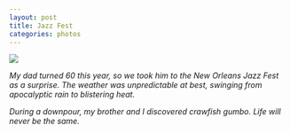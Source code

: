 ```yaml
---
layout: post
title: Jazz Fest
categories: photos
---
```


![](https://40.media.tumblr.com/3895a34ae56f4d47d5c0b2ae74703480/tumblr_ns4dhoMFgy1rloozgo2_1280.jpg)

_My dad turned 60 this year, so we took him to the New Orleans Jazz Fest as a surprise. The weather was unpredictable at best, swinging from apocalyptic rain to blistering heat._<br /> 

_During a downpour, my brother and I discovered crawfish gumbo. Life will never be the same._
